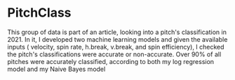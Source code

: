# PitchClass
This group of data is part of an article, looking into a pitch's classification in 2021. In it, I developed two machine learning models and given the available inputs ( velocity, spin rate, h.break, v.break, and spin efficiency), I checked the pitch's classifications were accurate or non-accurate. Over 90% of all pitches were accurately classified, according to both my log regression model and my Naive Bayes model 
